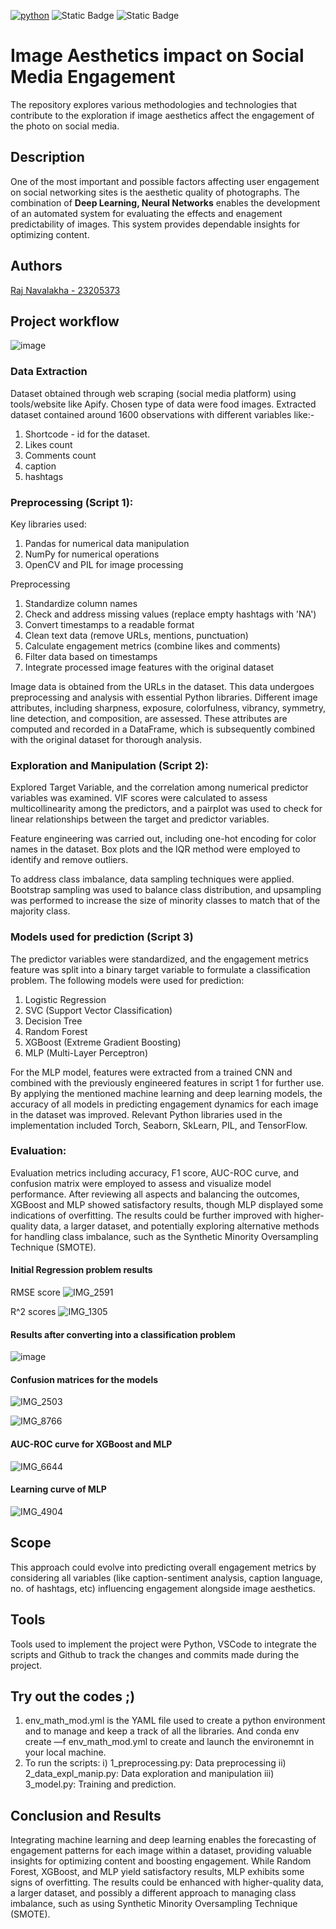 [![python](https://img.shields.io/badge/Python-3.12-3776AB.svg?style=flat&logo=python&logoColor=white)](https://www.python.org) ![Static Badge](https://img.shields.io/badge/VSCode-blue)  ![Static Badge](https://img.shields.io/badge/Figma-black?logo=Figma)


# Image Aesthetics impact on Social Media Engagement
The repository explores various methodologies and technologies that contribute to the exploration if image aesthetics affect the engagement of the photo on social media.  
## Description
One of the most important and possible factors affecting user engagement on social networking sites is the aesthetic quality of photographs. The combination of **Deep Learning, Neural Networks** enables the development of an automated system for evaluating the effects and enagement predictability of images. This system provides dependable insights for optimizing content.
## Authors
[Raj Navalakha - 23205373](https://github.com/RajNavalakha29)

## Project workflow
![image](https://github.com/user-attachments/assets/ebeef4bb-bb61-4df3-a67a-66d49ff1eb2f)

### Data Extraction
Dataset obtained through web scraping (social media platform) using tools/website like Apify. Chosen type of data were food images. Extracted dataset contained around 1600 observations with different variables like:-
1. Shortcode - id for the dataset.
2. Likes count
3. Comments count
4. caption
5. hashtags

### Preprocessing (Script 1): 
Key libraries used:
1. Pandas for numerical data manipulation
2. NumPy for numerical operations
3. OpenCV and PIL for image processing

Preprocessing
1. Standardize column names
2. Check and address missing values (replace empty hashtags with 'NA')
3. Convert timestamps to a readable format
4. Clean text data (remove URLs, mentions, punctuation)
5. Calculate engagement metrics (combine likes and comments)
6. Filter data based on timestamps
7. Integrate processed image features with the original dataset

Image data is obtained from the URLs in the dataset. This data undergoes preprocessing and analysis with essential Python libraries. 
Different image attributes, including sharpness, exposure, colorfulness, vibrancy, symmetry, line detection, and composition, are assessed. These attributes are computed and recorded in a DataFrame, which is subsequently combined with the original dataset for thorough analysis.

### Exploration and Manipulation (Script 2):
Explored Target Variable,  and the correlation among numerical predictor variables was examined. VIF scores were calculated to assess multicollinearity among the predictors, and a pairplot was used to check for linear relationships between the target and predictor variables.

Feature engineering was carried out, including one-hot encoding for color names in the dataset. Box plots and the IQR method were employed to identify and remove outliers.

To address class imbalance, data sampling techniques were applied. Bootstrap sampling was used to balance class distribution, and upsampling was performed to increase the size of minority classes to match that of the majority class.

### Models used for prediction (Script 3)

The predictor variables were standardized, and the engagement metrics feature was split into a binary target variable to formulate a classification problem. The following models were used for prediction:

1. Logistic Regression
2. SVC (Support Vector Classification)
3. Decision Tree
4. Random Forest
5. XGBoost (Extreme Gradient Boosting)
6. MLP (Multi-Layer Perceptron)

For the MLP model, features were extracted from a trained CNN and combined with the previously engineered features in script 1 for further use. By applying the mentioned machine learning and deep learning models, the accuracy of all models in predicting engagement dynamics for each image in the dataset was improved. Relevant Python libraries used in the implementation included Torch, Seaborn, SkLearn, PIL, and TensorFlow. 

### Evaluation:
Evaluation metrics including accuracy, F1 score, AUC-ROC curve, and confusion matrix were employed to assess and visualize model performance. After reviewing all aspects and balancing the outcomes, XGBoost and MLP showed satisfactory results, though MLP displayed some indications of overfitting. The results could be further improved with higher-quality data, a larger dataset, and potentially exploring alternative methods for handling class imbalance, such as the Synthetic Minority Oversampling Technique (SMOTE).

#### Initial Regression problem results

RMSE score
![IMG_2591](https://github.com/user-attachments/assets/af3d4848-04eb-4c07-b606-4808e7646b76)

R^2 scores
![IMG_1305](https://github.com/user-attachments/assets/c6e088a6-1dcf-4410-8853-eb9653e45595)


#### Results after converting into a classification problem

![image](https://github.com/user-attachments/assets/e1d77a21-b800-4530-bcbc-ef540c553d02)

#### Confusion matrices for the models
![IMG_2503](https://github.com/user-attachments/assets/407299c3-7219-4b8f-b09f-188a65b4f9ee)

![IMG_8766](https://github.com/user-attachments/assets/77af5b69-388e-46a7-acb0-94832b2afd53)

#### AUC-ROC curve for XGBoost and MLP
![IMG_6644](https://github.com/user-attachments/assets/988b0d5b-07fb-45bc-8b87-55556afe779f)

#### Learning curve of MLP
![IMG_4904](https://github.com/user-attachments/assets/0286e7bb-b0c2-4f20-9364-2dc668a5cfcc)


## Scope
This approach could evolve into predicting overall engagement metrics by considering all variables (like caption-sentiment analysis, caption language, no. of hashtags, etc) influencing engagement alongside image aesthetics.


## Tools 
Tools used to implement the project were Python, VSCode to integrate the scripts and Github to track the changes and commits made during the project.
 
## Try out the codes ;)
  1) env_math_mod.yml is the YAML file used to create a python environment and to manage and keep a track of all the libraries. And conda env create —f env_math_mod.yml to create and launch the environemnt in your local machine.
  2) To run the scripts:
     i) 1_preprocessing.py: Data preprocessing
    ii) 2_data_expl_manip.py: Data exploration and manipulation
   iii) 3_model.py: Training and prediction.

## Conclusion and Results
Integrating machine learning and deep learning enables the forecasting of engagement patterns for each image within a dataset, providing valuable insights for optimizing content and boosting engagement. While Random Forest, XGBoost, and MLP yield satisfactory results, MLP exhibits some signs of overfitting. The results could be enhanced with higher-quality data, a larger dataset, and possibly a different approach to managing class imbalance, such as using Synthetic Minority Oversampling Technique (SMOTE).
